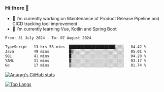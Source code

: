 ### Hi there 👋

- 🔭 I’m currently working on Maintenance of Product Release Pipeline and CICD tracking tool improvement
- 🌱 I’m currently learning Vue, Kotlin and Spring Boot

<!--START_SECTION:waka-->

```txt
From: 31 July 2024 - To: 07 August 2024

TypeScript   13 hrs 58 mins  █████████████████████░░░░   84.42 %
Java         49 mins         █▒░░░░░░░░░░░░░░░░░░░░░░░   05.01 %
SQL          41 mins         █░░░░░░░░░░░░░░░░░░░░░░░░   04.20 %
YAML         31 mins         ▓░░░░░░░░░░░░░░░░░░░░░░░░   03.17 %
Go           17 mins         ▒░░░░░░░░░░░░░░░░░░░░░░░░   01.74 %
```

<!--END_SECTION:waka-->

[![Anurag's GitHub stats](https://github-readme-stats.vercel.app/api?username=yunhao981&show_icons=true&theme=solarized-dark)](https://github.com/anuraghazra/github-readme-stats)

[![Top Langs](https://github-readme-stats.vercel.app/api/top-langs/?username=yunhao981&theme=solarized-dark&layout=compact)](https://github.com/anuraghazra/github-readme-stats)

<!--
**yunhao981/yunhao981** is a ✨ _special_ ✨ repository because its `README.md` (this file) appears on your GitHub profile.

Here are some ideas to get you started:

- 🔭 I’m currently working on Maintenance of Release Pipeline and CICD tracking tool improvement
- 🌱 I’m currently learning Vue, Kotlin and Spring Boot
- 👯 I’m looking to collaborate on ...
- 🤔 I’m looking for help with ...
- 💬 Ask me about ...
- 📫 How to reach me: ...
- 😄 Pronouns: ...
- ⚡ Fun fact: ...
-->


